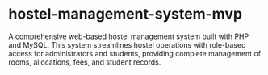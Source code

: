 # hostel-management-system-mvp
A comprehensive web-based hostel management system built with PHP and MySQL. This system streamlines hostel operations with role-based access for administrators and students, providing complete management of rooms, allocations, fees, and student records.
